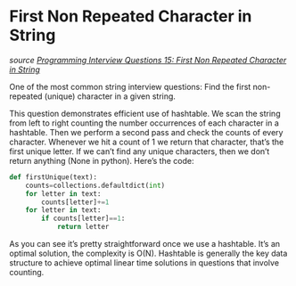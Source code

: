 # First Non Repeated Character in String

_source [Programming Interview Questions 15: First Non Repeated Character in String](http://www.ardendertat.com/2011/11/14/programming-interview-questions-15-first-non-repeated-character-in-string/)_

One of the most common string interview questions: Find the first non-repeated (unique) character in a given string.

This question demonstrates efficient use of hashtable. We scan the string from left to right counting the number occurrences of each character in a hashtable. Then we perform a second pass and check the counts of every character. Whenever we hit a count of 1 we return that character, that’s the first unique letter. If we can’t find any unique characters, then we don’t return anything (None in python). Here’s the code:

```python
def firstUnique(text):
    counts=collections.defaultdict(int)
    for letter in text:
        counts[letter]+=1
    for letter in text:
        if counts[letter]==1:
            return letter
```

As you can see it’s pretty straightforward once we use a hashtable. It’s an optimal solution, the complexity is O(N). Hashtable is generally the key data structure to achieve optimal linear time solutions in questions that involve counting.
